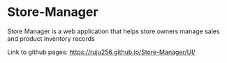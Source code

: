# Store-Manager
Store Manager is a web application that helps store owners manage sales and product inventory records


Link to github pages: https://ruju256.github.io/Store-Manager/UI/
